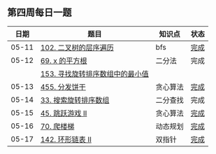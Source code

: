 ## 第四周每日一题

| 日期  | 题目                                                         | 知识点   | 状态                                                         |
| ----- | ------------------------------------------------------------ | -------- | ------------------------------------------------------------ |
| 05-11 | [102. 二叉树的层序遍历](https://leetcode-cn.com/problems/binary-tree-level-order-traversal/) | bfs      | [完成](https://github.com/Gamig0/algorithm008-class01/blob/master/Week_04/week04code/daily/BinaryTreeLevelOrderTraversal.java) |
| 05-12 | [69. x 的平方根](https://leetcode-cn.com/problems/sqrtx/)    | 二分法   | 完成                                                         |
|       | [153. 寻找旋转排序数组中的最小值](https://leetcode-cn.com/problems/find-minimum-in-rotated-sorted-array/) |          |                                                              |
| 05-13 | [455. 分发饼干](https://leetcode-cn.com/problems/assign-cookies/) | 贪心算法 | [完成](https://github.com/Gamig0/algorithm008-class01/blob/master/Week_04/week04code/daily/AssignCookies.java) |
| 05-14 | [33. 搜索旋转排序数组](https://leetcode-cn.com/problems/search-in-rotated-sorted-array/) | 二分查找 | 完成                                                         |
| 05-15 | [45. 跳跃游戏 II](https://leetcode-cn.com/problems/jump-game-ii/) | 贪心算法 | [完成](https://github.com/Gamig0/algorithm008-class01/blob/master/Week_04/week04code/daily/JumpGameII.java) |
| 05-16 | [70. 爬楼梯](https://leetcode-cn.com/problems/climbing-stairs/) | 动态规划 | [完成](https://github.com/Gamig0/algorithm008-class01/blob/master/Week_04/week04code/daily/ClimbingStairs.java) |
| 05-17 | [142. 环形链表 II](https://leetcode-cn.com/problems/linked-list-cycle-ii/) | 双指针   | [完成](https://github.com/Gamig0/algorithm008-class01/blob/master/Week_04/week04code/daily/LinkedListCycleII.java) |

